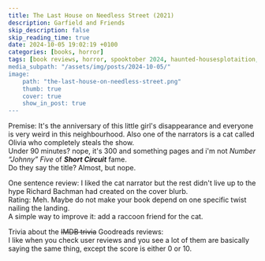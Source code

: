 ```yaml
---
title: The Last House on Needless Street (2021)
description: Garfield and Friends
skip_description: false
skip_reading_time: true
date: 2024-10-05 19:02:19 +0100
categories: [books, horror]
tags: [book reviews, horror, spooktober 2024, haunted-housesplotaition, they don't say the title]
media_subpath: "/assets/img/posts/2024-10-05/"
image:
    path: "the-last-house-on-needless-street.png"
    thumb: true
    cover: true
    show_in_post: true
---
```

<span class="reviewsection">Premise:</span> It's the anniversary of this little girl's disappearance and everyone is very weird in this neighbourhood. Also one of the narrators is a cat called Olivia who completely steals the show.<br/>
<span class="reviewsection">Under 90 minutes?</span> nope, it's 300 and something pages and i'm not *Number “Johnny” Five* of ***Short Circuit*** fame.<br/>
<span class="reviewsection">Do they say the title?</span> Almost, but nope.

<span class="reviewsection">One sentence review:</span> I liked the cat narrator but the rest didn't live up to the hype Richard Bachman had created on the cover blurb.<br/>
<span class="reviewsection">Rating:</span> Meh. Maybe do not make your book depend on one specific twist nailing the landing.<br/>
<span class="reviewsection">A simple way to improve it:</span> add a raccoon friend for the cat.

<span class="reviewsection">Trivia about the ~~IMDB trivia~~ Goodreads reviews:</span><br/>
I like when you check user reviews and you see a lot of them are basically saying the same thing, except the score is either 0 or 10.
